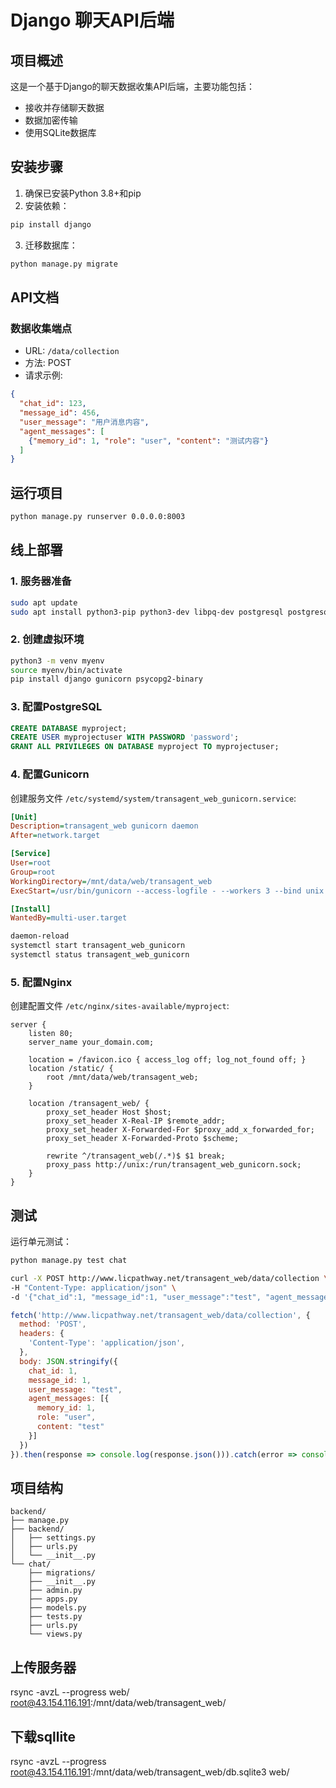 # Django 聊天API后端

## 项目概述
这是一个基于Django的聊天数据收集API后端，主要功能包括：
- 接收并存储聊天数据
- 数据加密传输
- 使用SQLite数据库

## 安装步骤
1. 确保已安装Python 3.8+和pip
2. 安装依赖：
```bash
pip install django
```
3. 迁移数据库：
```bash
python manage.py migrate
```

## API文档
### 数据收集端点
- URL: `/data/collection`
- 方法: POST
- 请求示例:
```json
{
  "chat_id": 123,
  "message_id": 456,
  "user_message": "用户消息内容",
  "agent_messages": [
    {"memory_id": 1, "role": "user", "content": "测试内容"}
  ]
}
```

## 运行项目
```bash
python manage.py runserver 0.0.0.0:8003
```

## 线上部署
### 1. 服务器准备
```bash
sudo apt update
sudo apt install python3-pip python3-dev libpq-dev postgresql postgresql-contrib nginx
```

### 2. 创建虚拟环境
```bash
python3 -m venv myenv
source myenv/bin/activate
pip install django gunicorn psycopg2-binary
```

### 3. 配置PostgreSQL
```sql
CREATE DATABASE myproject;
CREATE USER myprojectuser WITH PASSWORD 'password';
GRANT ALL PRIVILEGES ON DATABASE myproject TO myprojectuser;
```

### 4. 配置Gunicorn
创建服务文件 `/etc/systemd/system/transagent_web_gunicorn.service`:
```ini
[Unit]
Description=transagent_web gunicorn daemon
After=network.target

[Service]
User=root
Group=root
WorkingDirectory=/mnt/data/web/transagent_web
ExecStart=/usr/bin/gunicorn --access-logfile - --workers 3 --bind unix:/run/transagent_web_gunicorn.sock backend.wsgi:application

[Install]
WantedBy=multi-user.target
```

```bash
daemon-reload
systemctl start transagent_web_gunicorn
systemctl status transagent_web_gunicorn
```


### 5. 配置Nginx
创建配置文件 `/etc/nginx/sites-available/myproject`:
```nginx
server {
    listen 80;
    server_name your_domain.com;

    location = /favicon.ico { access_log off; log_not_found off; }
    location /static/ {
        root /mnt/data/web/transagent_web;
    }

    location /transagent_web/ {
        proxy_set_header Host $host;
        proxy_set_header X-Real-IP $remote_addr;
        proxy_set_header X-Forwarded-For $proxy_add_x_forwarded_for;
        proxy_set_header X-Forwarded-Proto $scheme;
        
        rewrite ^/transagent_web(/.*)$ $1 break;
        proxy_pass http://unix:/run/transagent_web_gunicorn.sock;
    }
}
```

## 测试
运行单元测试：
```bash
python manage.py test chat
```

```bash
curl -X POST http://www.licpathway.net/transagent_web/data/collection \
-H "Content-Type: application/json" \
-d '{"chat_id":1, "message_id":1, "user_message":"test", "agent_messages":[{"memory_id":1, "role":"user", "content":"test"}]}'
```

```javascript
fetch('http://www.licpathway.net/transagent_web/data/collection', {
  method: 'POST',
  headers: {
    'Content-Type': 'application/json',
  },
  body: JSON.stringify({
    chat_id: 1,
    message_id: 1,
    user_message: "test",
    agent_messages: [{
      memory_id: 1,
      role: "user",
      content: "test"
    }]
  })
}).then(response => console.log(response.json())).catch(error => console.error('Error:', console.log(error)));
```

## 项目结构
```
backend/
├── manage.py
├── backend/
│   ├── settings.py
│   ├── urls.py
│   └── __init__.py
└── chat/
    ├── migrations/
    ├── __init__.py
    ├── admin.py
    ├── apps.py
    ├── models.py
    ├── tests.py
    ├── urls.py
    └── views.py
```

## 上传服务器
rsync -avzL --progress web/ root@43.154.116.191:/mnt/data/web/transagent_web/

## 下载sqllite
rsync -avzL --progress root@43.154.116.191:/mnt/data/web/transagent_web/db.sqlite3 web/